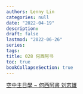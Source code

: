 ```yaml
---
authors: Lenny Lin
categories: null
date: "2022-04-19"
description: 
draft: false
lastmod: "2022-06-26"
series:
tags: 
title: 028 何西阿书
toc: true
bookCollapseSection: true
---
```



<a href = "https://youtube.com/playlist?list=PL60316AD76C3DF333">空中主日學 ~ 何西阿書 刘志雄</a>


